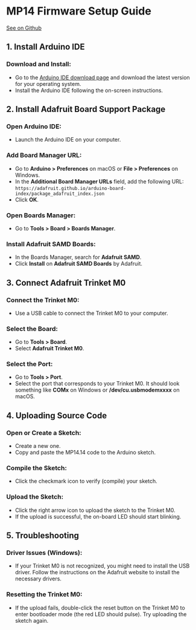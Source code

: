 # MP14 Firmware Setup Guide

[See on Github](https://github.com/kalabashlabs/Midi-Planter/tree/abc15cf49541974a32a134d85bc21599ec5fb134/firmware)

## 1. Install Arduino IDE

### Download and Install:

- Go to the [Arduino IDE download page](https://www.arduino.cc/en/software) and download the latest version for your operating system.
- Install the Arduino IDE following the on-screen instructions.

## 2. Install Adafruit Board Support Package

### Open Arduino IDE:

- Launch the Arduino IDE on your computer.

### Add Board Manager URL:

- Go to **Arduino > Preferences** on macOS or **File > Preferences** on Windows.
- In the **Additional Board Manager URLs** field, add the following URL: `https://adafruit.github.io/arduino-board-index/package_adafruit_index.json`
- Click **OK**.

### Open Boards Manager:

- Go to **Tools > Board > Boards Manager**.

### Install Adafruit SAMD Boards:

- In the Boards Manager, search for **Adafruit SAMD**.
- Click **Install** on **Adafruit SAMD Boards** by Adafruit.

## 3. Connect Adafruit Trinket M0

### Connect the Trinket M0:

- Use a USB cable to connect the Trinket M0 to your computer.

### Select the Board:

- Go to **Tools > Board**.
- Select **Adafruit Trinket M0**.

### Select the Port:

- Go to **Tools > Port**.
- Select the port that corresponds to your Trinket M0. It should look something like **COMx** on Windows or **/dev/cu.usbmodemxxxx** on macOS.

## 4. Uploading Source Code

### Open or Create a Sketch:

- Create a new one.
- Copy and paste the MP14.14 code to the Arduino sketch.

### Compile the Sketch:

- Click the checkmark icon to verify (compile) your sketch.

### Upload the Sketch:

- Click the right arrow icon to upload the sketch to the Trinket M0.
- If the upload is successful, the on-board LED should start blinking.

## 5. Troubleshooting

### Driver Issues (Windows):

- If your Trinket M0 is not recognized, you might need to install the USB driver. Follow the instructions on the Adafruit website to install the necessary drivers.

### Resetting the Trinket M0:

- If the upload fails, double-click the reset button on the Trinket M0 to enter bootloader mode (the red LED should pulse). Try uploading the sketch again.
